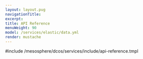 ```yaml
---
layout: layout.pug
navigationTitle:
excerpt:
title: API Reference
menuWeight: 90
model: /services/elastic/data.yml
render: mustache
---
```


#include /mesosphere/dcos/services/include/api-reference.tmpl
